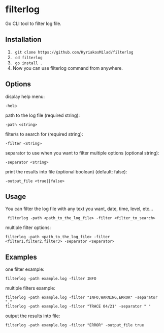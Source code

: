 # filterlog

Go CLI tool to filter log file.

## Installation

1. ```  git clone https://github.com/KyriakosMilad/filterlog ```
2. ```  cd filterlog ```
3. ```  go install . ```
4. Now you can use filterlog command from anywhere.

## Options

display help menu:

    -help

path to the log file (required string):

    -path <string>

filter/s to search for (required string):

    -filter <string>

separator to use when you want to filter multiple options (optional string):

    -separator <string>

print the results into file (optional boolean) (default: false):

    -output_file <true||false>

## Usage

You can filter the log file with any text you want, date, time, level, etc...

     filterlog -path <path_to_the_log_file> -filter <filter_to_search>

multiple filter options:

    filterlog -path <path_to_the_log_file> -filter <filter1,filter2,filter3> -separator <separator>

## Examples

one filter example:

    filterlog -path example.log -filter INFO

multiple filters example:

    filterlog -path example.log -filter "INFO,WARNING,ERROR" -separator ","
    filterlog -path example.log -filter "TRACE 04/21" -separator " "

output the results into file:

    filterlog -path example.log -filter "ERROR" -output_file true
